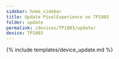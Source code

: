 ```yaml
---
sidebar: home_sidebar
title: Update PixelExperience on TP1803
folder: update
permalink: /devices/TP1803/update/
device: TP1803
---
```

{% include templates/device_update.md %}

